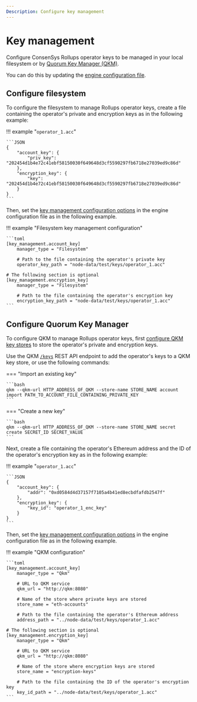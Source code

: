```yaml
---
Description: Configure key management
---
```


# Key management

Configure ConsenSys Rollups operator keys to be managed in your local filesystem or by
[Quorum Key Manager (QKM)](https://docs.quorum-key-manager.consensys.net/en/stable/).

You can do this by updating the [engine configuration file](Configuration-File.md#engine-configuration-file).

## Configure filesystem

To configure the filesystem to manage Rollups operator keys, create a file containing the operator's private and
encryption keys as in the following example:

!!! example "`operator_1.acc`"

    ```JSON
    {
        "account_key": {
            "priv_key": "202454d1b4e72c41ebf58150030f649648d3cf5590297fb6718e27039ed9c86d"
        },
        "encryption_key": {
            "key": "202454d1b4e72c41ebf58150030f649648d3cf5590297fb6718e27039ed9c86d"
        }
    }
    ```

Then, set the
[key management configuration options](../../Reference/Configuration-File.md#key_managementaccount_key) in the engine
configuration file as in the following example.

!!! example "Filesystem key management configuration"

    ```toml
    [key_management.account_key]
        manager_type = "Filesystem"

        # Path to the file containing the operator's private key
        operator_key_path = "node-data/test/keys/operator_1.acc"

    # The following section is optional
    [key_management.encryption_key]
        manager_type = "Filesystem"

        # Path to the file containing the operator's encryption key
        encryption_key_path = "node-data/test/keys/operator_1.acc"
    ```

## Configure Quorum Key Manager

To configure QKM to manage Rollups operator keys, first
[configure QKM key stores](https://docs.quorum-key-manager.consensys.net/en/stable/HowTo/Use-Manifest-File/Store/) to
store the operator's private and encryption keys.

Use the QKM [`/keys`](https://consensys.github.io/quorum-key-manager/#tag/Keys) REST API endpoint to add the operator's
keys to a QKM key store, or use the following commands:

=== "Import an existing key"

    ```bash
    qkm --qkm-url HTTP_ADDRESS_OF_QKM --store-name STORE_NAME account import PATH_TO_ACCOUNT_FILE_CONTAINING_PRIVATE_KEY
    ```

=== "Create a new key"

    ```bash
    qkm --qkm-url HTTP_ADDRESS_OF_QKM --store-name STORE_NAME secret create SECRET_ID SECRET_VALUE
    ```

Next, create a file containing the operator's Ethereum address and the ID of the operator's encryption key as in the
following example:

!!! example "`operator_1.acc`"

    ```JSON
    {
        "account_key": {
            "addr": "0xd0584d4d37157f7105a4b41ed8ecbdfafdb2547f"
        },
        "encryption_key": {
            "key_id": "operator_1_enc_key"
        }
    }
    ```

Then, set the
[key management configuration options](../../Reference/Configuration-File.md#key_managementaccount_key) in the engine
configuration file as in the following example.

!!! example "QKM configuration"

    ```toml
    [key_management.account_key]
        manager_type = "Qkm"

        # URL to QKM service
        qkm_url = "http://qkm:8080"

        # Name of the store where private keys are stored
        store_name = "eth-accounts"

        # Path to the file containing the operator's Ethereum address
        address_path = "../node-data/test/keys/operator_1.acc"

    # The following section is optional
    [key_management.encryption_key]
        manager_type = "Qkm"

        # URL to QKM service
        qkm_url = "http://qkm:8080"

        # Name of the store where encryption keys are stored
        store_name = "encryption-keys"

        # Path to the file containing the ID of the operator's encryption key
        key_id_path = "../node-data/test/keys/operator_1.acc"
    ```

